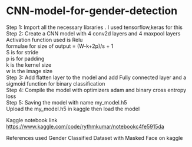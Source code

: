 # CNN-model-for-gender-detection
Step 1: Import all the necessary libraries . I used tensorflow,keras for this<br>
Step 2: Create a CNN model with 4 conv2d layers and 4 maxpool layers<br>
  Activation function used is Relu<br>
    formulae for size of output  = (W-k+2p)/s + 1 <br>
    S is for stride <br>
    p is for padding <br>
    k is the kernel size <br>
    w is the image size <br>
Step 3: Add flatten layer to the model and add Fully connected layer and a sigmoid function for binary classification <br>
Step 4: Compile the model with optimizers adam and binary cross entropy loss <br>
Step 5: Saving the model with name my_model.h5 <br>
Upload the my_model.h5 in kaggle then load the model

Kaggle notebook link
https://www.kaggle.com/code/rythmkumar/notebookc4fe5915da

References used Gender Classified Dataset with Masked Face on kaggle
